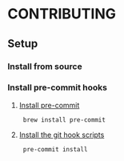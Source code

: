 # CONTRIBUTING

## Setup

### Install from source


### Install pre-commit hooks

1. [Install pre-commit](https://pre-commit.com/#installation)

        brew install pre-commit

2. [Install the git hook scripts](https://pre-commit.com/#3-install-the-git-hook-scripts)

        pre-commit install
